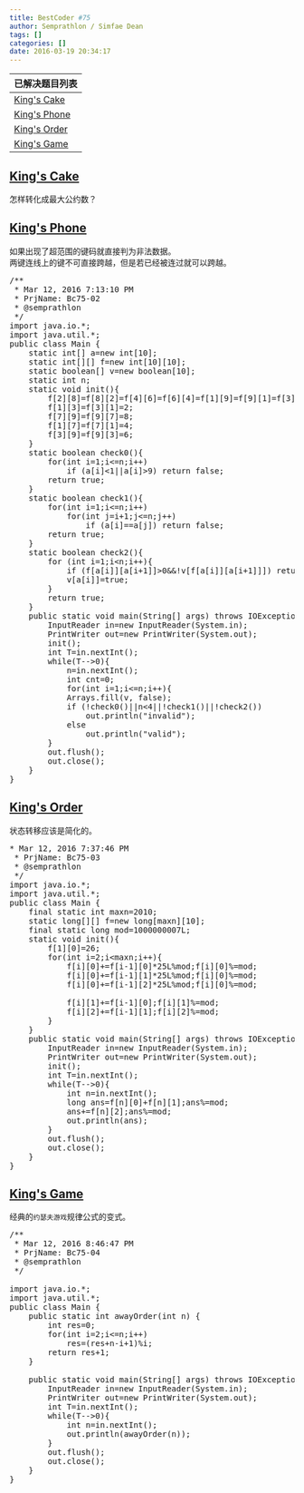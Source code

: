 ```yaml
---
title: BestCoder #75
author: Semprathlon / Simfae Dean
tags: []
categories: []
date: 2016-03-19 20:34:17
---
```

| 已解决题目列表           |
| ----------------- |
| [King's Cake][1]  |
| [King's Phone][2] |
| [King's Order][3] |
| [King's Game][1]  |

<!--more-->

## [King's Cake][4]

怎样转化成最大公约数？

## [King's Phone][5]

如果出现了超范围的键码就直接判为非法数据。  
两键连线上的键不可直接跨越，但是若已经被连过就可以跨越。

<pre class="minimize:true lang:java decode:true " title="hdu5641" >/**
 * Mar 12, 2016 7:13:10 PM
 * PrjName: Bc75-02
 * @semprathlon
 */
import java.io.*;
import java.util.*;
public class Main {
    static int[] a=new int[10];
    static int[][] f=new int[10][10];
    static boolean[] v=new boolean[10];
    static int n;
    static void init(){
        f[2][8]=f[8][2]=f[4][6]=f[6][4]=f[1][9]=f[9][1]=f[3][7]=f[7][3]=5;
        f[1][3]=f[3][1]=2;
        f[7][9]=f[9][7]=8;
        f[1][7]=f[7][1]=4;
        f[3][9]=f[9][3]=6;
    }
    static boolean check0(){
        for(int i=1;i&lt;=n;i++)
            if (a[i]&lt;1||a[i]>9) return false;
        return true;
    }
    static boolean check1(){
        for(int i=1;i&lt;=n;i++)
            for(int j=i+1;j&lt;=n;j++)
                if (a[i]==a[j]) return false;
        return true;
    }
    static boolean check2(){
        for (int i=1;i&lt;n;i++){
            if (f[a[i]][a[i+1]]>0&&!v[f[a[i]][a[i+1]]]) return false;
            v[a[i]]=true;
        }
        return true;
    }
    public static void main(String[] args) throws IOException{
        InputReader in=new InputReader(System.in);
        PrintWriter out=new PrintWriter(System.out);
        init();
        int T=in.nextInt();
        while(T-->0){
            n=in.nextInt();
            int cnt=0;
            for(int i=1;i&lt;=n;i++){
            Arrays.fill(v, false);
            if (!check0()||n&lt;4||!check1()||!check2())
                out.println("invalid");
            else
                out.println("valid");
        }
        out.flush();
        out.close();
    }
}
</pre>

## [King's Order][6]

状态转移应该是简化的。

<pre class="minimize:true lang:java decode:true " title="hdu5642" >* Mar 12, 2016 7:37:46 PM
 * PrjName: Bc75-03
 * @semprathlon
 */
import java.io.*;
import java.util.*;
public class Main {
    final static int maxn=2010;
    static long[][] f=new long[maxn][10];
    final static long mod=1000000007L;
    static void init(){
        f[1][0]=26;
        for(int i=2;i&lt;maxn;i++){
            f[i][0]+=f[i-1][0]*25L%mod;f[i][0]%=mod;
            f[i][0]+=f[i-1][1]*25L%mod;f[i][0]%=mod;
            f[i][0]+=f[i-1][2]*25L%mod;f[i][0]%=mod;
            
            f[i][1]+=f[i-1][0];f[i][1]%=mod;
            f[i][2]+=f[i-1][1];f[i][2]%=mod;
        }
    }
    public static void main(String[] args) throws IOException{
        InputReader in=new InputReader(System.in);
        PrintWriter out=new PrintWriter(System.out);
        init();
        int T=in.nextInt();
        while(T-->0){
            int n=in.nextInt();
            long ans=f[n][0]+f[n][1];ans%=mod;
            ans+=f[n][2];ans%=mod;
            out.println(ans);
        }
        out.flush();
        out.close();
    }
}
</pre>

## [King's Game][7]

经典的`约瑟夫游戏`规律公式的变式。

<pre class="lang:java decode:true " title="hdu5643" >/**
 * Mar 12, 2016 8:46:47 PM
 * PrjName: Bc75-04
 * @semprathlon
 */

import java.io.*;
import java.util.*;
public class Main {
    public static int awayOrder(int n) {
        int res=0;
        for(int i=2;i&lt;=n;i++)
            res=(res+n-i+1)%i;
        return res+1;
    }
    
    public static void main(String[] args) throws IOException{
        InputReader in=new InputReader(System.in);
        PrintWriter out=new PrintWriter(System.out);
        int T=in.nextInt();
        while(T-->0){
            int n=in.nextInt();
            out.println(awayOrder(n));
        }
        out.flush();
        out.close();
    }
}
</pre>

 [1]: http://bestcoder.hdu.edu.cn/contests/contest_chineseproblem.php?cid=677&pid=1001
 [2]: http://bestcoder.hdu.edu.cn/contests/contest_chineseproblem.php?cid=677&pid=1002
 [3]: http://bestcoder.hdu.edu.cn/contests/contest_chineseproblem.php?cid=677&pid=1003
 [4]: http://acm.hdu.edu.cn/showproblem.php?pid=5640
 [5]: http://acm.hdu.edu.cn/showproblem.php?pid=5641
 [6]: http://acm.hdu.edu.cn/showproblem.php?pid=5642
 [7]: http://acm.hdu.edu.cn/showproblem.php?pid=5643